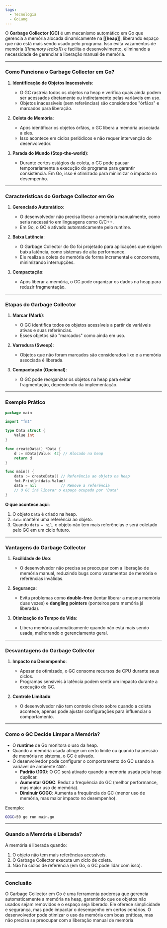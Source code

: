 ```yaml
---
tags:
  - Tecnologia
  - GoLang
---
```

O **Garbage Collector (GC)** é um mecanismo automático em Go que gerencia a memória alocada dinamicamente na **[[heap]]**, liberando espaço que não está mais sendo usado pelo programa. Isso evita vazamentos de memória (_[[memory leaks]]_) e facilita o desenvolvimento, eliminando a necessidade de gerenciar a liberação manual de memória.

---

### **Como Funciona o Garbage Collector em Go?**

1. **Identificação de Objetos Inacessíveis**:
    
    - O GC rastreia todos os objetos na heap e verifica quais ainda podem ser acessados diretamente ou indiretamente pelas variáveis em uso.
    - Objetos inacessíveis (sem referências) são considerados "órfãos" e marcados para liberação.
2. **Coleta de Memória**:
    
    - Após identificar os objetos órfãos, o GC libera a memória associada a eles.
    - Isso acontece em ciclos periódicos e não requer intervenção do desenvolvedor.
3. **Parada do Mundo (Stop-the-world)**:
    
    - Durante certos estágios da coleta, o GC pode pausar temporariamente a execução do programa para garantir consistência. Em Go, isso é otimizado para minimizar o impacto no desempenho.

---

### **Características do Garbage Collector em Go**

1. **Gerenciado Automático**:
    
    - O desenvolvedor não precisa liberar a memória manualmente, como seria necessário em linguagens como C/C++.
    - Em Go, o GC é ativado automaticamente pelo runtime.
2. **Baixa Latência**:
    
    - O Garbage Collector do Go foi projetado para aplicações que exigem baixa latência, como sistemas de alta performance.
    - Ele realiza a coleta de memória de forma incremental e concorrente, minimizando interrupções.
3. **Compactação**:
    
    - Após liberar a memória, o GC pode organizar os dados na heap para reduzir fragmentação.

---

### **Etapas do Garbage Collector**

1. **Marcar (Mark)**:
    
    - O GC identifica todos os objetos acessíveis a partir de variáveis ativas e suas referências.
    - Esses objetos são "marcados" como ainda em uso.
2. **Varredura (Sweep)**:
    
    - Objetos que não foram marcados são considerados lixo e a memória associada é liberada.
3. **Compactação (Opcional)**:
    
    - O GC pode reorganizar os objetos na heap para evitar fragmentação, dependendo da implementação.

---

### **Exemplo Prático**

```go
package main

import "fmt"

type Data struct {
    Value int
}

func createData() *Data {
    d := &Data{Value: 42} // Alocado na heap
    return d
}

func main() {
    data := createData() // Referência ao objeto na heap
    fmt.Println(data.Value)
    data = nil           // Remove a referência
    // O GC irá liberar o espaço ocupado por 'Data'
}
```

**O que acontece aqui**:

1. O objeto `Data` é criado na heap.
2. `data` mantém uma referência ao objeto.
3. Quando `data = nil`, o objeto não tem mais referências e será coletado pelo GC em um ciclo futuro.

---

### **Vantagens do Garbage Collector**

1. **Facilidade de Uso**:
    
    - O desenvolvedor não precisa se preocupar com a liberação de memória manual, reduzindo bugs como vazamentos de memória e referências inválidas.
2. **Segurança**:
    
    - Evita problemas como **double-free** (tentar liberar a mesma memória duas vezes) e **dangling pointers** (ponteiros para memória já liberada).
3. **Otimização do Tempo de Vida**:
    
    - Libera memória automaticamente quando não está mais sendo usada, melhorando o gerenciamento geral.

---

### **Desvantagens do Garbage Collector**

1. **Impacto no Desempenho**:
    
    - Apesar de otimizado, o GC consome recursos de CPU durante seus ciclos.
    - Programas sensíveis à latência podem sentir um impacto durante a execução do GC.
2. **Controle Limitado**:
    
    - O desenvolvedor não tem controle direto sobre quando a coleta acontece, apenas pode ajustar configurações para influenciar o comportamento.

---

### **Como o GC Decide Limpar a Memória?**

- O **runtime** de Go monitora o uso da heap.
- Quando a memória usada atinge um certo limite ou quando há pressão de memória no sistema, o GC é ativado.
- O desenvolvedor pode configurar o comportamento do GC usando a variável de ambiente `GOGC`:
    - **Padrão (100)**: O GC será ativado quando a memória usada pela heap duplicar.
    - **Aumentar GOGC**: Reduz a frequência do GC (melhor performance, mas maior uso de memória).
    - **Diminuir GOGC**: Aumenta a frequência do GC (menor uso de memória, mas maior impacto no desempenho).

Exemplo:

```sh
GOGC=50 go run main.go
```

---

### **Quando a Memória é Liberada?**

A memória é liberada quando:

1. O objeto não tem mais referências acessíveis.
2. O Garbage Collector executa um ciclo de coleta.
3. Não há ciclos de referência (em Go, o GC pode lidar com isso).

---

### **Conclusão**

O Garbage Collector em Go é uma ferramenta poderosa que gerencia automaticamente a memória na heap, garantindo que os objetos não usados sejam removidos e o espaço seja liberado. Ele oferece simplicidade e segurança, mas pode impactar o desempenho em certos cenários. O desenvolvedor pode otimizar o uso da memória com boas práticas, mas não precisa se preocupar com a liberação manual de memória.